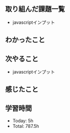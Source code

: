 ## 取り組んだ課題一覧
- javascriptインプット
## わかったこと
## 次やること
- javascriptインプット
## 感じたこと
## 学習時間
- Today: 5h
- Total: 787.5h